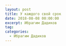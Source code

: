 ```yaml
---
layout: post
title: У каждого свой срок
date: 2018-08-08 00:00:00
excerpt: Ибрагим Дадиков
tag:
categories:
  - Ибрагим Дадиков
---
```


<div id="vk_playlist"></div>

<script type="text/javascript" src="https://vk.com/js/api/openapi.js?158"></script>

<script type="text/javascript">
  VK.init({
    apiId: 6424843
  });
  (function() {
  	VK.Auth.getLoginStatus(function(res) {
      console.log(res.satus);
  		if (res.status === 'connected') {
  			VK.Widgets.Playlist("vk_playlist", -148559660, 11,'81892ae597839a77d8');
  		} else {
  			var container = document.getElementById('vk_playlist');
  			container.innerHTML = '<iframe src="https://drive.google.com/file/d/17yYgKhyzpJKFpkgsfD3AX1cVJHCNAnPH/preview" width="640" height="480"></iframe>'
  		}
  	});
  }());
</script>